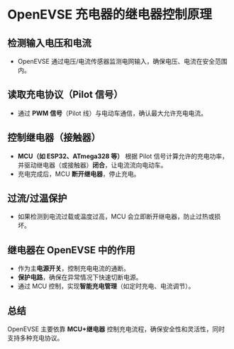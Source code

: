 # OpenEVSE 充电器的继电器控制原理

## 检测输入电压和电流
- OpenEVSE 通过电压/电流传感器监测电网输入，确保电压、电流在安全范围内。

## 读取充电协议（Pilot 信号）
- 通过 **PWM 信号**（Pilot 线）与电动车通信，确认最大允许充电电流。

## 控制继电器（接触器）
- **MCU（如 ESP32、ATmega328 等）** 根据 Pilot 信号计算允许的充电功率，并驱动继电器（或接触器）**闭合**，让电流流向电动车。
- 充电完成后，MCU **断开继电器**，停止充电。

## 过流/过温保护
- 如果检测到电流过载或温度过高，MCU 会立即断开继电器，防止过热或损坏。

## 继电器在 OpenEVSE 中的作用
- 作为主**电源开关**，控制充电电流的通断。
- **保护电路**，确保在异常情况下快速切断电源。
- 通过 MCU 控制，实现**智能充电管理**（如定时充电、电流调节）。

## 总结
OpenEVSE 主要依靠 **MCU+继电器** 控制充电流程，确保安全性和灵活性，同时支持多种充电协议。

